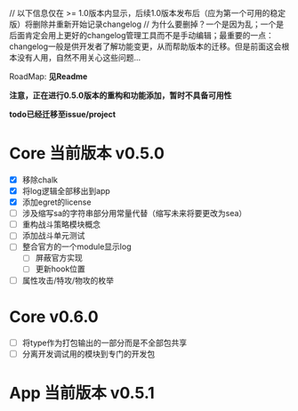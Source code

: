 // 以下信息仅在 >= 1.0版本内显示，后续1.0版本发布后（应为第一个可用的稳定版）将删除并重新开始记录changelog
// 为什么要删掉？一个是因为乱；一个是后面肯定会用上更好的changelog管理工具而不是手动编辑；最重要的一点：changelog一般是供开发者了解功能变更，从而帮助版本的迁移。但是前面这会根本没有人用，自然不用关心这些问题...

RoadMap: **见Readme**

**注意，正在进行0.5.0版本的重构和功能添加，暂时不具备可用性**

**todo已经迁移至issue/project**

# Core 当前版本 v0.5.0

- [x] 移除chalk
- [x] 将log逻辑全部移出到app
- [x] 添加egret的license
- [ ] 涉及缩写sa的字符串部分用常量代替（缩写未来将要更改为sea）
- [ ] 重构战斗策略模块概念
- [ ] 添加战斗单元测试
- [ ] 整合官方的一个module显示log
  - [ ] 屏蔽官方实现
  - [ ] 更新hook位置
- [ ] 属性攻击/特攻/物攻的枚举

# Core v0.6.0

- [ ] 将type作为打包输出的一部分而是不全部包共享
- [ ] 分离开发调试用的模块到专门的开发包

# App 当前版本 v0.5.1